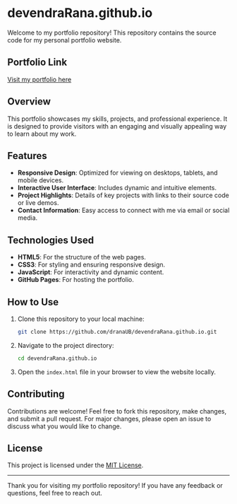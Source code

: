 # devendraRana.github.io

Welcome to my portfolio repository! This repository contains the source code for my personal portfolio website.

## Portfolio Link
[Visit my portfolio here](https://dranaub.github.io/devendraRana.github.io/)

## Overview
This portfolio showcases my skills, projects, and professional experience. It is designed to provide visitors with an engaging and visually appealing way to learn about my work.

## Features
- **Responsive Design**: Optimized for viewing on desktops, tablets, and mobile devices.
- **Interactive User Interface**: Includes dynamic and intuitive elements.
- **Project Highlights**: Details of key projects with links to their source code or live demos.
- **Contact Information**: Easy access to connect with me via email or social media.

## Technologies Used
- **HTML5**: For the structure of the web pages.
- **CSS3**: For styling and ensuring responsive design.
- **JavaScript**: For interactivity and dynamic content.
- **GitHub Pages**: For hosting the portfolio.

## How to Use
1. Clone this repository to your local machine:
   ```bash
   git clone https://github.com/dranaUB/devendraRana.github.io.git
   ```
2. Navigate to the project directory:
   ```bash
   cd devendraRana.github.io
   ```
3. Open the `index.html` file in your browser to view the website locally.

## Contributing
Contributions are welcome! Feel free to fork this repository, make changes, and submit a pull request. For major changes, please open an issue to discuss what you would like to change.

## License
This project is licensed under the [MIT License](LICENSE).

---

Thank you for visiting my portfolio repository! If you have any feedback or questions, feel free to reach out.

